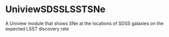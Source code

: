 # UniviewSDSSLSSTSNe
A Uniview module that shows SNe at the locations of SDSS galaxies on the expected LSST discovery rate 
